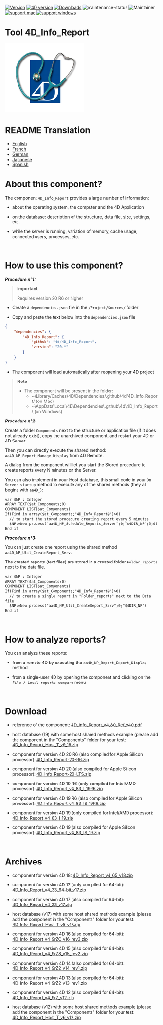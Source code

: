 [![Version](https://img.shields.io/endpoint?url=https://gist.githubusercontent.com/CGareau/dd2aa26e5b6c4152e80e7d3d09f2486a/raw/release_4dir.json)](https://github.com/4d/4D_Info_Report/releases/latest/)
[![4D version](https://img.shields.io/endpoint?url=https://gist.githubusercontent.com/CGareau/dd2aa26e5b6c4152e80e7d3d09f2486a/raw/version_4dir.json)]()
[![Downloads](https://img.shields.io/github/downloads/4d/4D_Info_Report/total.svg)](https://GitHub.com/4d/4D_Info_Report/releases/latest/)
![maintenance-status](https://img.shields.io/badge/maintenance-actively--developed-brightgreen.svg)
![Maintainer](https://img.shields.io/badge/maintainer-ThomasSchlumberger-blue)
<br>
[![support mac](https://img.shields.io/badge/macOS-000000.svg?style=flat-square&logo=apple&labelColor=000000&logoColor=white)]()
[![support windows](https://img.shields.io/badge/windows-0078D6.svg?style=flat-square&logo=MODX&logoColor=white)]()

# Tool 4D_Info_Report

![info_report](https://raw.githubusercontent.com/4d/4D_Info_Report/main/images/4DIR.png)

# README Translation
* [English](README.md)
* [French](README.fr.md)
* [German](README.de.md)
* [Japanese](README.ja.md)
* [Spanish](README.es.md)

# About this component?

The component `4D_Info_Report` provides a large number of information:

* about the operating system, the computer and the 4D Application

* on the database: description of the structure, data file, size, settings, etc.

* while the server is running, variation of memory, cache usage, connected users, processes, etc.

<br>

# How to use this component?

**_Procedure n°1:_**

> **Important**
>
> Requires version 20 R6 or higher

* Create a `dependencies.json` file in the `/Project/Sources/` folder

* Copy and paste the text below into the `dependencies.json` file

```json
{
	"dependencies": {
		"4D_Info_Report": {
			"github": "4d/4D_Info_Report",
			"version": "20.*"
		}
	}
}
```

* The component will load automatically after reopening your 4D project

> **Note**
>
> * The component will be present in the folder:
>   * ~/Library/Caches/4D/Dependencies/.github/4d/4D_Info_Report/ (on Mac)
>   * ~\AppData\Local\4D\Dependencies\\.github\4d\4D_Info_Report\ (on Windows)

**_Procedure n°2:_**

Create a folder `Components` next to the structure or application file (if it does not already exist), copy the unarchived component, and restart your 4D or 4D Server.

Then you can directly execute the shared method: `aa4D_NP_Report_Manage_Display` from 4D Remote.

A dialog from the component will let you start the Stored procedure to create reports every N minutes on the Server.

You can also implement in your Host database, this small code in your `On Server startup` method to execute any of the shared methods (they all begins with `aa4D_`):

```4d
var $NP : Integer
ARRAY TEXT($at_Components;0)
COMPONENT LIST($at_Components)
If(Find in array($at_Components;"4D_Info_Report@")>0)
  // to start the stored procedure creating report every 5 minutes
  $NP:=New process("aa4D_NP_Schedule_Reports_Server";0;"$4DIR_NP";5;0)
End if
```

**_Procedure n°3:_**

You can just create one report using the shared method `aa4D_NP_Util_CreateReport_Serv`.

The created reports (text files) are stored in a created folder `Folder_reports` next to the data file.

```4d
var $NP : Integer
ARRAY TEXT($at_Components;0)
COMPONENT LIST($at_Components)
If(Find in array($at_Components;"4D_Info_Report@")>0)
  // to create a single report in "Folder_reports" next to the Data file
  $NP:=New process("aa4D_NP_Util_CreateReport_Serv";0;"$4DIR_NP")
End if
```

<br>

# How to analyze reports?

You can analyze these reports:

* from a remote 4D by executing the `aa4D_NP_Report_Export_Display` method

* from a single-user 4D by opening the component and clicking on the `File / Local reports compare` menu

<br>

# Download

* reference of the component: [4D_Info_Report_v4_80_Ref_v40.pdf](https://github.com/4d/4D_Info_Report/releases/download/archives/4D_Info_Report_v4_80_Ref_v40.pdf)

* host database (19) with some host shared methods example (please add the component in the "Components" folder for your test: [4D_Info_Report_Host_T_v9_19.zip](https://github.com/4d/4D_Info_Report/releases/download/archives/4D_Info_Report_Host_T_v9_19.zip)

* component for version 4D 20 R6 (also compiled for Apple Silicon processor): [4D_Info_Report-20-R6.zip](https://github.com/4d/4D_Info_Report/releases/latest/download/4D_Info_Report-20-R6.zip)

* component for version 4D 20 (also compiled for Apple Silicon processor): [4D_Info_Report-20-LTS.zip](https://github.com/4d/4D_Info_Report/releases/latest/download/4D_Info_Report-20-LTS.zip)

* component for version 4D 19 R6 (only compiled for Intel/AMD processor): [4D_Info_Report_v4_83_I_19R6.zip](https://github.com/4d/4D_Info_Report/releases/download/archives/4D_Info_Report_v4_83_I_19R6.zip)

* component for version 4D 19 R6 (also compiled for Apple Silicon processor): [4D_Info_Report_v4_83_IS_19R6.zip](https://github.com/4d/4D_Info_Report/releases/download/archives/4D_Info_Report_v4_83_IS_19R6.zip)

* component for version 4D 19 (only compiled for Intel/AMD processor): [4D_Info_Report_v4_83_I_19.zip](https://github.com/4d/4D_Info_Report/releases/download/archives/4D_Info_Report_v4_83_I_19.zip)

* component for version 4D 19 (also compiled for Apple Silicon processor): [4D_Info_Report_v4_83_IS_19.zip](https://github.com/4d/4D_Info_Report/releases/download/archives/4D_Info_Report_v4_83_IS_19.zip)

<br>

# Archives

* component for version 4D 18: [4D_Info_Report_v4_65_v18.zip](https://github.com/4d/4D_Info_Report/releases/download/archives/4D_Info_Report_v4_65_v18.zip)

* component for version 4D 17 (only compiled for 64-bit): [4D_Info_Report_v4_33_64-bit_v17.zip](https://github.com/4d/4D_Info_Report/releases/download/archives/4D_Info_Report_v4_33_64-bit_v17.zip)

* component for version 4D 17 (also compiled for 64-bit): [4D_Info_Report_v4_33_v17.zip](https://github.com/4d/4D_Info_Report/releases/download/archives/4D_Info_Report_v4_33_v17.zip)

* host database (v17) with some host shared methods example (please add the component in the "Components" folder for your test: [4D_Info_Report_Host_T_v8_v17.zip](https://github.com/4d/4D_Info_Report/releases/download/archives/4D_Info_Report_Host_T_v8_v17.zip)

* component for version 4D 16 (also compiled for 64-bit): [4D_Info_Report_v4_9rZC_v16_rev3.zip](https://github.com/4d/4D_Info_Report/releases/download/archives/4D_Info_Report_v4_9rZC_v16_rev3.zip)

* component for version 4D 15 (also compiled for 64-bit): [4D_Info_Report_v4_9rZ8_v15_rev2.zip](https://github.com/4d/4D_Info_Report/releases/download/archives/4D_Info_Report_v4_9rZ8_v15_rev2.zip)

* component for version 4D 14 (also compiled for 64-bit): [4D_Info_Report_v4_9rZ2_v14_rev1.zip](https://github.com/4d/4D_Info_Report/releases/download/archives/4D_Info_Report_v4_9rZ2_v14_rev1.zip)

* component for version 4D 13 (also compiled for 64-bit): [4D_Info_Report_v4_9rZ2_v13_rev1.zip](https://github.com/4d/4D_Info_Report/releases/download/archives/4D_Info_Report_v4_9rZ2_v13_rev1.zip)

* component for version 4D 12 (also compiled for 64-bit): [4D_Info_Report_v4_9rZ_v12.zip](https://github.com/4d/4D_Info_Report/releases/download/archives/4D_Info_Report_v4_9rZ_v12.zip)

* host database (v12) with some host shared methods example (please add the component in the "Components" folder for your test: [4D_Info_Report_Host_T_v6_v12.zip](https://github.com/4d/4D_Info_Report/releases/download/archives/4D_Info_Report_Host_T_v6_v12.zip)